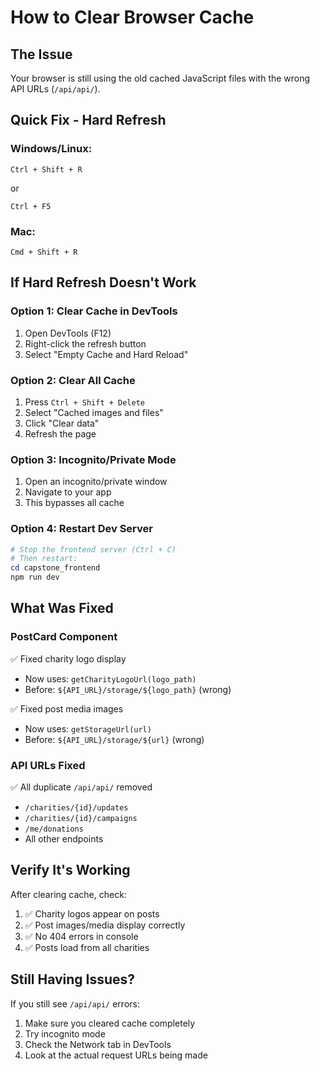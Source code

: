 # How to Clear Browser Cache

## The Issue
Your browser is still using the old cached JavaScript files with the wrong API URLs (`/api/api/`).

## Quick Fix - Hard Refresh

### Windows/Linux:
```
Ctrl + Shift + R
```
or
```
Ctrl + F5
```

### Mac:
```
Cmd + Shift + R
```

## If Hard Refresh Doesn't Work

### Option 1: Clear Cache in DevTools
1. Open DevTools (F12)
2. Right-click the refresh button
3. Select "Empty Cache and Hard Reload"

### Option 2: Clear All Cache
1. Press `Ctrl + Shift + Delete`
2. Select "Cached images and files"
3. Click "Clear data"
4. Refresh the page

### Option 3: Incognito/Private Mode
1. Open an incognito/private window
2. Navigate to your app
3. This bypasses all cache

### Option 4: Restart Dev Server
```powershell
# Stop the frontend server (Ctrl + C)
# Then restart:
cd capstone_frontend
npm run dev
```

## What Was Fixed

### PostCard Component
✅ Fixed charity logo display
- Now uses: `getCharityLogoUrl(logo_path)`
- Before: `${API_URL}/storage/${logo_path}` (wrong)

✅ Fixed post media images
- Now uses: `getStorageUrl(url)`
- Before: `${API_URL}/storage/${url}` (wrong)

### API URLs Fixed
✅ All duplicate `/api/api/` removed
- `/charities/{id}/updates`
- `/charities/{id}/campaigns`
- `/me/donations`
- All other endpoints

## Verify It's Working

After clearing cache, check:
1. ✅ Charity logos appear on posts
2. ✅ Post images/media display correctly
3. ✅ No 404 errors in console
4. ✅ Posts load from all charities

## Still Having Issues?

If you still see `/api/api/` errors:
1. Make sure you cleared cache completely
2. Try incognito mode
3. Check the Network tab in DevTools
4. Look at the actual request URLs being made
